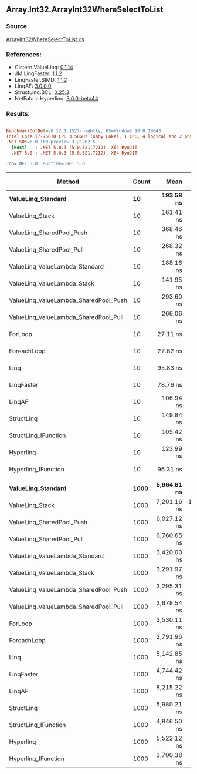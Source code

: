﻿## Array.Int32.ArrayInt32WhereSelectToList

### Source
[ArrayInt32WhereSelectToList.cs](../LinqBenchmarks/Array/Int32/ArrayInt32WhereSelectToList.cs)

### References:
- Cistern.ValueLinq: [0.1.14](https://www.nuget.org/packages/Cistern.ValueLinq/0.1.14)
- JM.LinqFaster: [1.1.2](https://www.nuget.org/packages/JM.LinqFaster/1.1.2)
- LinqFaster.SIMD: [1.1.2](https://www.nuget.org/packages/LinqFaster.SIMD/1.0.3)
- LinqAF: [3.0.0.0](https://www.nuget.org/packages/LinqAF/3.0.0.0)
- StructLinq.BCL: [0.25.3](https://www.nuget.org/packages/StructLinq.BCL/0.25.3)
- NetFabric.Hyperlinq: [3.0.0-beta44](https://www.nuget.org/packages/NetFabric.Hyperlinq/3.0.0-beta44)

### Results:
``` ini

BenchmarkDotNet=v0.12.1.1527-nightly, OS=Windows 10.0.19043
Intel Core i7-7567U CPU 3.50GHz (Kaby Lake), 1 CPU, 4 logical and 2 physical cores
.NET SDK=6.0.100-preview.3.21202.5
  [Host]   : .NET 5.0.3 (5.0.321.7212), X64 RyuJIT
  .NET 5.0 : .NET 5.0.3 (5.0.321.7212), X64 RyuJIT

Job=.NET 5.0  Runtime=.NET 5.0  

```
|                                Method | Count |        Mean |      Error |     StdDev |      Median | Ratio | RatioSD |  Gen 0 | Gen 1 | Gen 2 | Allocated |
|-------------------------------------- |------ |------------:|-----------:|-----------:|------------:|------:|--------:|-------:|------:|------:|----------:|
|                    **ValueLinq_Standard** |    **10** |   **193.58 ns** |   **0.622 ns** |   **0.551 ns** |   **193.50 ns** |  **6.77** |    **0.20** | **0.0303** |     **-** |     **-** |      **64 B** |
|                       ValueLinq_Stack |    10 |   161.41 ns |   3.178 ns |   3.660 ns |   162.86 ns |  5.68 |    0.24 | 0.0305 |     - |     - |      64 B |
|             ValueLinq_SharedPool_Push |    10 |   368.46 ns |   1.964 ns |   1.837 ns |   367.84 ns | 12.88 |    0.37 | 0.0305 |     - |     - |      64 B |
|             ValueLinq_SharedPool_Pull |    10 |   268.32 ns |   1.534 ns |   1.281 ns |   268.67 ns |  9.39 |    0.28 | 0.0305 |     - |     - |      64 B |
|        ValueLinq_ValueLambda_Standard |    10 |   188.16 ns |   1.331 ns |   1.180 ns |   188.23 ns |  6.58 |    0.18 | 0.0305 |     - |     - |      64 B |
|           ValueLinq_ValueLambda_Stack |    10 |   141.95 ns |   0.900 ns |   0.798 ns |   141.68 ns |  4.97 |    0.15 | 0.0303 |     - |     - |      64 B |
| ValueLinq_ValueLambda_SharedPool_Push |    10 |   293.60 ns |   0.965 ns |   0.855 ns |   293.28 ns | 10.27 |    0.30 | 0.0305 |     - |     - |      64 B |
| ValueLinq_ValueLambda_SharedPool_Pull |    10 |   266.06 ns |   1.511 ns |   1.339 ns |   265.80 ns |  9.31 |    0.28 | 0.0305 |     - |     - |      64 B |
|                               ForLoop |    10 |    27.11 ns |   0.614 ns |   1.573 ns |    26.12 ns |  1.00 |    0.00 | 0.0344 |     - |     - |      72 B |
|                           ForeachLoop |    10 |    27.82 ns |   0.186 ns |   0.174 ns |    27.76 ns |  0.97 |    0.03 | 0.0344 |     - |     - |      72 B |
|                                  Linq |    10 |    95.83 ns |   0.572 ns |   0.478 ns |    95.89 ns |  3.36 |    0.11 | 0.0840 |     - |     - |     176 B |
|                            LinqFaster |    10 |    78.76 ns |   1.050 ns |   0.877 ns |    78.71 ns |  2.76 |    0.10 | 0.0763 |     - |     - |     160 B |
|                                LinqAF |    10 |   106.94 ns |   0.483 ns |   0.428 ns |   107.07 ns |  3.74 |    0.11 | 0.0342 |     - |     - |      72 B |
|                            StructLinq |    10 |   149.84 ns |   0.913 ns |   0.809 ns |   149.79 ns |  5.24 |    0.18 | 0.0763 |     - |     - |     160 B |
|                  StructLinq_IFunction |    10 |   105.42 ns |   2.172 ns |   3.860 ns |   103.15 ns |  3.91 |    0.19 | 0.0305 |     - |     - |      64 B |
|                             Hyperlinq |    10 |   123.99 ns |   0.853 ns |   0.798 ns |   124.09 ns |  4.33 |    0.13 | 0.0305 |     - |     - |      64 B |
|                   Hyperlinq_IFunction |    10 |    96.31 ns |   0.704 ns |   0.659 ns |    96.08 ns |  3.37 |    0.11 | 0.0305 |     - |     - |      64 B |
|                                       |       |             |            |            |             |       |         |        |       |       |           |
|                    **ValueLinq_Standard** |  **1000** | **5,964.61 ns** |  **21.380 ns** |  **19.999 ns** | **5,963.46 ns** |  **1.72** |    **0.06** | **2.0523** |     **-** |     **-** |   **4,304 B** |
|                       ValueLinq_Stack |  1000 | 7,201.16 ns | 142.696 ns | 209.161 ns | 7,317.66 ns |  2.00 |    0.05 | 1.9913 |     - |     - |   4,176 B |
|             ValueLinq_SharedPool_Push |  1000 | 6,027.12 ns |  31.832 ns |  26.581 ns | 6,023.19 ns |  1.75 |    0.04 | 0.9842 |     - |     - |   2,072 B |
|             ValueLinq_SharedPool_Pull |  1000 | 6,760.65 ns |  35.283 ns |  33.004 ns | 6,761.92 ns |  1.94 |    0.07 | 0.9842 |     - |     - |   2,072 B |
|        ValueLinq_ValueLambda_Standard |  1000 | 3,420.00 ns |  15.723 ns |  13.129 ns | 3,423.27 ns |  0.99 |    0.02 | 2.0561 |     - |     - |   4,304 B |
|           ValueLinq_ValueLambda_Stack |  1000 | 3,291.97 ns |  67.319 ns | 197.435 ns | 3,203.28 ns |  0.95 |    0.09 | 1.9951 |     - |     - |   4,176 B |
| ValueLinq_ValueLambda_SharedPool_Push |  1000 | 3,295.31 ns |  26.190 ns |  25.722 ns | 3,293.22 ns |  0.94 |    0.03 | 0.9880 |     - |     - |   2,072 B |
| ValueLinq_ValueLambda_SharedPool_Pull |  1000 | 3,678.54 ns |  46.279 ns |  43.290 ns | 3,675.44 ns |  1.06 |    0.04 | 0.9880 |     - |     - |   2,072 B |
|                               ForLoop |  1000 | 3,530.11 ns |  70.108 ns | 152.409 ns | 3,424.71 ns |  1.00 |    0.00 | 2.0561 |     - |     - |   4,304 B |
|                           ForeachLoop |  1000 | 2,791.96 ns |  23.684 ns |  22.154 ns | 2,786.93 ns |  0.80 |    0.03 | 2.0561 |     - |     - |   4,304 B |
|                                  Linq |  1000 | 5,142.85 ns |  31.153 ns |  29.140 ns | 5,134.39 ns |  1.48 |    0.05 | 2.1057 |     - |     - |   4,408 B |
|                            LinqFaster |  1000 | 4,744.42 ns |  30.363 ns |  26.916 ns | 4,749.83 ns |  1.37 |    0.04 | 3.8834 |     - |     - |   8,136 B |
|                                LinqAF |  1000 | 8,215.22 ns |  39.078 ns |  36.553 ns | 8,210.40 ns |  2.36 |    0.08 | 2.0447 |     - |     - |   4,304 B |
|                            StructLinq |  1000 | 5,980.21 ns |  31.228 ns |  24.380 ns | 5,982.92 ns |  1.74 |    0.02 | 1.0300 |     - |     - |   2,168 B |
|                  StructLinq_IFunction |  1000 | 4,846.50 ns |  40.236 ns |  35.668 ns | 4,839.81 ns |  1.40 |    0.04 | 0.9842 |     - |     - |   2,072 B |
|                             Hyperlinq |  1000 | 5,522.12 ns |  39.233 ns |  36.699 ns | 5,517.71 ns |  1.59 |    0.05 | 0.9842 |     - |     - |   2,072 B |
|                   Hyperlinq_IFunction |  1000 | 3,700.38 ns |  16.446 ns |  14.579 ns | 3,694.59 ns |  1.07 |    0.03 | 0.9880 |     - |     - |   2,072 B |
